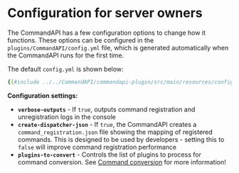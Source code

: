 # Configuration for server owners

The CommandAPI has a few configuration options to change how it functions. These options can be configured in the `plugins/CommandAPI/config.yml` file, which is generated automatically when the CommandAPI runs for the first time.

The default `config.yml` is shown below:

```yaml
{{#include ../../CommandAPI/commandapi-plugin/src/main/resources/config.yml}}
```

**Configuration settings:**

- **`verbose-outputs`** - If `true`, outputs command registration and unregistration logs in the console
- **`create-dispatcher-json`** - If `true`, the CommandAPI creates a `command_registration.json` file showing the mapping of registered commands. This is designed to be used by developers - setting this to `false` will improve command registration performance
- **`plugins-to-convert`** - Controls the list of plugins to process for command conversion. See [Command conversion](./conversionforowners.md) for more information!

